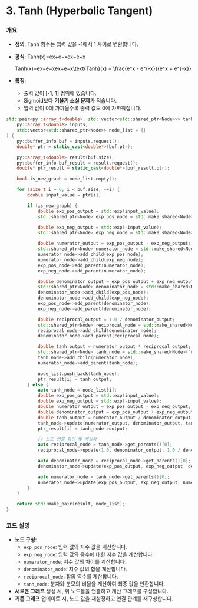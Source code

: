 # 3. Tanh (Hyperbolic Tangent)

### 개요

- **정의**: Tanh 함수는 입력 값을 -1에서 1 사이로 변환합니다.
- **공식**: Tanh(x)=ex+e−xex−e−x​
    
    Tanh(x)=ex−e−xex+e−x\text{Tanh}(x) = \frac{e^x - e^{-x}}{e^x + e^{-x}}
    
- **특징**:
    - 출력 값이 [-1, 1] 범위에 있습니다.
    - Sigmoid보다 **기울기 소실 문제**가 적습니다.
    - 입력 값이 0에 가까울수록 출력 값도 0에 가까워집니다.

```cpp
std::pair<py::array_t<double>, std::vector<std::shared_ptr<Node>>> tanh_activation(
    py::array_t<double> inputs, 
    std::vector<std::shared_ptr<Node>> node_list = {}
) {
    py::buffer_info buf = inputs.request();
    double* ptr = static_cast<double*>(buf.ptr);

    py::array_t<double> result(buf.size);
    py::buffer_info buf_result = result.request();
    double* ptr_result = static_cast<double*>(buf_result.ptr);

    bool is_new_graph = node_list.empty();

    for (size_t i = 0; i < buf.size; ++i) {
        double input_value = ptr[i];

        if (is_new_graph) {
            double exp_pos_output = std::exp(input_value);
            std::shared_ptr<Node> exp_pos_node = std::make_shared<Node>("exp", input_value, exp_pos_output, 0);

            double exp_neg_output = std::exp(-input_value);
            std::shared_ptr<Node> exp_neg_node = std::make_shared<Node>("exp", -input_value, exp_neg_output, 0);

            double numerator_output = exp_pos_output - exp_neg_output;
            std::shared_ptr<Node> numerator_node = std::make_shared<Node>("subtract", exp_pos_output, exp_neg_output, numerator_output, 0);
            numerator_node->add_child(exp_pos_node);
            numerator_node->add_child(exp_neg_node);
            exp_pos_node->add_parent(numerator_node);
            exp_neg_node->add_parent(numerator_node);

            double denominator_output = exp_pos_output + exp_neg_output;
            std::shared_ptr<Node> denominator_node = std::make_shared<Node>("add", exp_pos_output, exp_neg_output, denominator_output, 0);
            denominator_node->add_child(exp_pos_node);
            denominator_node->add_child(exp_neg_node);
            exp_pos_node->add_parent(denominator_node);
            exp_neg_node->add_parent(denominator_node);

            double reciprocal_output = 1.0 / denominator_output;
            std::shared_ptr<Node> reciprocal_node = std::make_shared<Node>("reciprocal", 1.0, denominator_output, reciprocal_output, 0);
            reciprocal_node->add_child(denominator_node);
            denominator_node->add_parent(reciprocal_node);

            double tanh_output = numerator_output * reciprocal_output;
            std::shared_ptr<Node> tanh_node = std::make_shared<Node>("multiply", numerator_output, reciprocal_output, tanh_output, reciprocal_output);
            tanh_node->add_child(numerator_node);
            numerator_node->add_parent(tanh_node);

            node_list.push_back(tanh_node);
            ptr_result[i] = tanh_output;
        } else {
            auto tanh_node = node_list[i];
            double exp_pos_output = std::exp(input_value);
            double exp_neg_output = std::exp(-input_value);
            double numerator_output = exp_pos_output - exp_neg_output;
            double denominator_output = exp_pos_output + exp_neg_output;
            double tanh_output = numerator_output / denominator_output;
            tanh_node->update(numerator_output, denominator_output, tanh_output, denominator_output);
            ptr_result[i] = tanh_node->output;

            // 노드 연결 확인 및 재설정
            auto reciprocal_node = tanh_node->get_parents()[0];
            reciprocal_node->update(1.0, denominator_output, 1.0 / denominator_output, 0);

            auto denominator_node = reciprocal_node->get_parents()[0];
            denominator_node->update(exp_pos_output, exp_neg_output, denominator_output, 0);

            auto numerator_node = tanh_node->get_parents()[0];
            numerator_node->update(exp_pos_output, exp_neg_output, numerator_output, 0);
        }
    }

    return std::make_pair(result, node_list);
}
```

### 코드 설명

- **노드 구성**:
    - `exp_pos_node`: 입력 값의 지수 값을 계산합니다.
    - `exp_neg_node`: 입력 값의 음수에 대한 지수 값을 계산합니다.
    - `numerator_node`: 지수 값의 차이를 계산합니다.
    - `denominator_node`: 지수 값의 합을 계산합니다.
    - `reciprocal_node`: 합의 역수를 계산합니다.
    - `tanh_node`: 분자와 분모의 비율을 계산하여 최종 값을 반환합니다.
- **새로운 그래프** 생성 시, 위 노드들을 연결하고 계산 그래프를 구성합니다.
- **기존 그래프** 업데이트 시, 노드 값을 재설정하고 연결 관계를 재구성합니다.